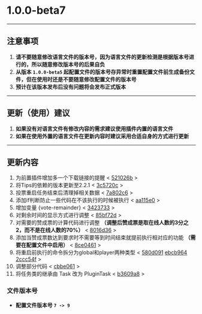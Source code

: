 # **1.0.0-beta7**
---
## **注意事项**
1. **请不要随意修改语言文件的版本号，因为语言文件的更新检测是根据版本号进行的，所以随意修改版本号的后果自负**
2. **从版本 `1.0.0-beta5` 起配置文件的版本号存异常时重置配置文件前生成备份文件，但在使用时还是不要随意修改配置文件的版本号**
3. **预计在该版本发布后没有问题将会发布正式版本**
---
## **更新（使用）建议**
1. **如果没有对语言文件有修改内容的需求建议使用插件内置的语言文件**
2. **如果在使用外置的语言文件在更新内容时建议采用合适自身的方式进行更新**
---
## **更新内容**
1. 为前置插件增加多一个下载链接的提醒 < [521026b](https://github.com/stevei5mc/AutoRestart/commit/521026b4c02bd5dca8d637f186a3306cc93a3beb) >
2. 将Tips的依赖的版本更新至2.2.1 < [3c5720c](https://github.com/stevei5mc/AutoRestart/commit/3c5720ce76cc86c2460b57c43ce0d7c52c95cd28) >
3. 投票重启任务结束后清理掉相关数据 < [7a802c6](https://github.com/stevei5mc/AutoRestart/commit/7a802c69d5d3bdc60cf7e6b68b07c74e432b264d) >
4. 添加if判断防止一些代码在不该执行的时候被执行 < [aa115e0](https://github.com/stevei5mc/AutoRestart/commit/aa115e07130859f28c5919b7c91d6d56f245ca45) >
5. 增加变量 {vote-remainder} < [3423733](https://github.com/stevei5mc/AutoRestart/commit/34237339d509be2714dd9d18ce057ecdde955665) >
6. 对剩余时间的显示方式进行调整 < [85bf72d](https://github.com/stevei5mc/AutoRestart/commit/85bf72db6b3f9457702a0a3662d838266200e838) >
7. 对需要的赞成票的计算代码进行调整 **（调整后赞成票是取在线人数的3分之2，而不是在线人数的70%）** < [8016d36](https://github.com/stevei5mc/AutoRestart/commit/8016d36efd7607a8ba359ff616d34a5e7af9c0d2) >
8. 添加当赞成票数达到要求时不需要等到时间结束就提前执行相对应的功能 **（需要在配置文件中启用）** < [8ce0461](https://github.com/stevei5mc/AutoRestart/commit/8ce046103af8c1f95c4a43f9f841bc6fd2f89595) >
9. 将重启前执行的命令拆分为global和player两种类型 < [580d091](https://github.com/stevei5mc/AutoRestart/commit/580d0913802658a944b8a8041a9af664962df359) [ebcb964](https://github.com/stevei5mc/AutoRestart/commit/ebcb964b91fd8a9afb980292e0715dd17ef70e23) [2ccc54f](https://github.com/stevei5mc/AutoRestart/commit/2ccc54f183225089f2864d4e20b643ecde8e9c29) >
10. 调整部分代码 < [cbbe061](https://github.com/stevei5mc/AutoRestart/commit/cbbe061840d94e8d98ea2754210fce27c52dcee5) >
11. 将任务类的继承由 Task 改为 PluginTask < [b3609a8](https://github.com/stevei5mc/AutoRestart/commit/b3609a855b144003f358eed1262d5742cba880a2) >

### **文件版本号**
- **配置文件版本号 `7 -> 9`**